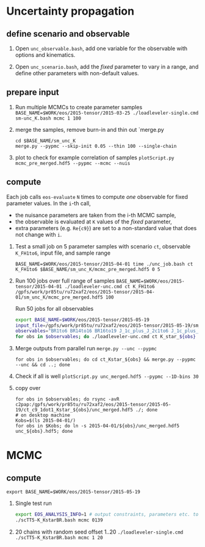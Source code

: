 Uncertainty propagation
========================

define scenario and observable
---------------------------

1. Open `unc_observable.bash`, add one variable for the observable
   with options and kinematics.

2. Open `unc_scenario.bash`, add the *fixed* parameter to vary in a range, and
   define other parameters with non-default values.

prepare input
-------------

1. Run multiple MCMCs to create parameter samples
   `BASE_NAME=$WORK/eos/2015-tensor/2015-03-25 ./loadleveler-single.cmd sm-unc_K.bash mcmc 1 100`

2. merge the samples, remove burn-in and thin out `merge.py

   ```
   cd $BASE_NAME/sm_unc_K
   merge.py --pypmc --skip-init 0.05 --thin 100 --single-chain
   ```

3. plot to check for example correlation of samples
   `plotScript.py mcmc_pre_merged.hdf5 --pypmc --mcmc --nuis`

compute
-------

Each job calls `eos-evaluate` `N` times to compute *one* observable for fixed
parameter values. In the `i`-th call,
* the nuisance parameters are taken from the i-th MCMC sample,
* the observable is evaluated at `K` values of the *fixed* parameter,
* extra parameters (e.g. `Re{c9}`) are set to a non-standard value that does not change with `i`.

1. Test a small job on 5 parameter samples with scenario `ct`, observable `K_FH1to6`, input file, and sample range
   ```
   BASE_NAME=$WORK/eos/2015-tensor/2015-04-01 time ./unc_job.bash ct K_FH1to6 $BASE_NAME/sm_unc_K/mcmc_pre_merged.hdf5 0 5
   ```

2. Run 100 jobs over full range of samples
   `BASE_NAME=$WORK/eos/2015-tensor/2015-04-01 ./loadleveler-unc.cmd ct K_FH1to6 /gpfs/work/pr85tu/ru72xaf2/eos/2015-tensor/2015-04-01/sm_unc_K/mcmc_pre_merged.hdf5 100`

   Run 50 jobs for all observables
   ```bash
   export BASE_NAME=$WORK/eos/2015-tensor/2015-05-19
   input_file=/gpfs/work/pr85tu/ru72xaf2/eos/2015-tensor/2015-05-19/sm_unc_Kstar/mcmc_pre_merged.hdf5
   observables="BR1to6 BR14to16 BR16to19 J_1c_plus_J_2c1to6 J_1c_plus_J_2c15to19 J_1s_minus_3J_2s1to6 J_1s_minus_3J_2s15to19"
   for obs in $observables; do ./loadleveler-unc.cmd ct K_star_${obs} ${input_file} 50; done
   ```

3. Merge outputs from parallel run
   `merge.py --unc --pypmc`

    `for obs in $observables; do cd ct_Kstar_${obs} && merge.py --pypmc --unc && cd ..; done`

4. Check if all is well
   `plotScript.py unc_merged.hdf5 --pypmc --1D-bins 30`

5. copy over
    ```
    for obs in $observables; do rsync -avR c2pap:/gpfs/work/pr85tu/ru72xaf2/eos/2015-tensor/2015-05-19/ct_c9_1dot1_Kstar_${obs}/unc_merged.hdf5 ./; done
    # on desktop machine
    Kobs=$(ls 2015-04-01/)
    for obs in $Kobs; do ln -s 2015-04-01/${obs}/unc_merged.hdf5 unc_${obs}.hdf5; done
    ```

MCMC
====

compute
-------

`export BASE_NAME=$WORK/eos/2015-tensor/2015-05-19`

1. Single test run

    ```bash
    export EOS_ANALYSIS_INFO=1 # output constraints, parameters etc. to log file
    ./scTT5-K_KstarBR.bash mcmc 0139
    ```

2. 20 chains with random seed offset 1..20
   `./loadleveler-single.cmd ./scTT5-K_KstarBR.bash mcmc 1 20`
